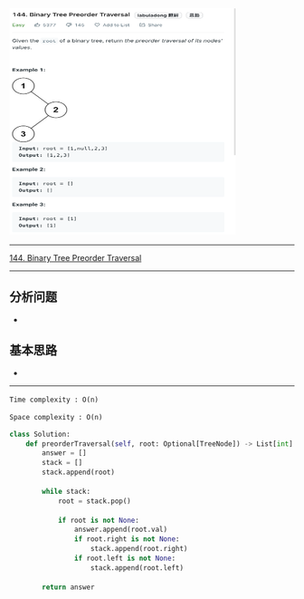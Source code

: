 <img src="2022-11-23-15-07-35.png" width="400" height="400"/>

___
[144. Binary Tree Preorder Traversal](https://leetcode.com/problems/binary-tree-preorder-traversal/)
___

## 分析问题
* 

## 基本思路
* 

___

`Time complexity : O(n)`

`Space complexity : O(n)`
```python
class Solution:
    def preorderTraversal(self, root: Optional[TreeNode]) -> List[int]:
        answer = []
        stack = []
        stack.append(root)
        
        while stack:
            root = stack.pop()
            
            if root is not None:
                answer.append(root.val)
                if root.right is not None:
                    stack.append(root.right)
                if root.left is not None:
                    stack.append(root.left)
                
        return answer
```